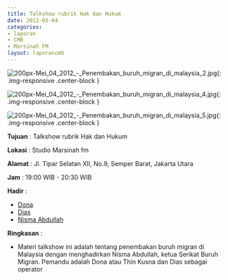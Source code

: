 ```yaml
---
title: Talkshow rubrik Hak dan Hukum
date: 2012-05-04
categories:
- laporan
- CMB
- Marsinah FM
layout: laporancmb
---
```


![200px-Mei_04_2012_-_Penembakan_buruh_migran_di_malaysia_2.jpg](/uploads/200px-Mei_04_2012_-_Penembakan_buruh_migran_di_malaysia_2.jpg){: .img-responsive .center-block }

![200px-Mei_04_2012_-_Penembakan_buruh_migran_di_malaysia_4.jpg](/uploads/200px-Mei_04_2012_-_Penembakan_buruh_migran_di_malaysia_4.jpg){: .img-responsive .center-block }

![200px-Mei_04_2012_-_Penembakan_buruh_migran_di_malaysia_5.jpg](/uploads/200px-Mei_04_2012_-_Penembakan_buruh_migran_di_malaysia_5.jpg){: .img-responsive .center-block }


**Tujuan** : Talkshow rubrik Hak dan Hukum 

**Lokasi** : Studio Marsinah fm

**Alamat** : Jl. Tipar Selatan XII, No.9, Semper Barat, Jakarta Utara

**Jam** : 19:00 WIB - 20:30 WIB

**Hadir** : 
* [Dona](http://wiki.ciptamedia.org/wiki/Dona)
* [Dias](http://wiki.ciptamedia.org/wiki/Dias)
* [Nisma Abdullah](http://wiki.ciptamedia.org/wiki/Nisma_Abdullah)

**Ringkasan** : 
* Materi talkshow ini adalah tentang penembakan buruh migran di Malaysia dengan menghadirkan Nisma Abdullah, ketua Serikat Buruh Migran. Pemandu adalah Dona atau Thin Kusna dan Dias sebagai operator
